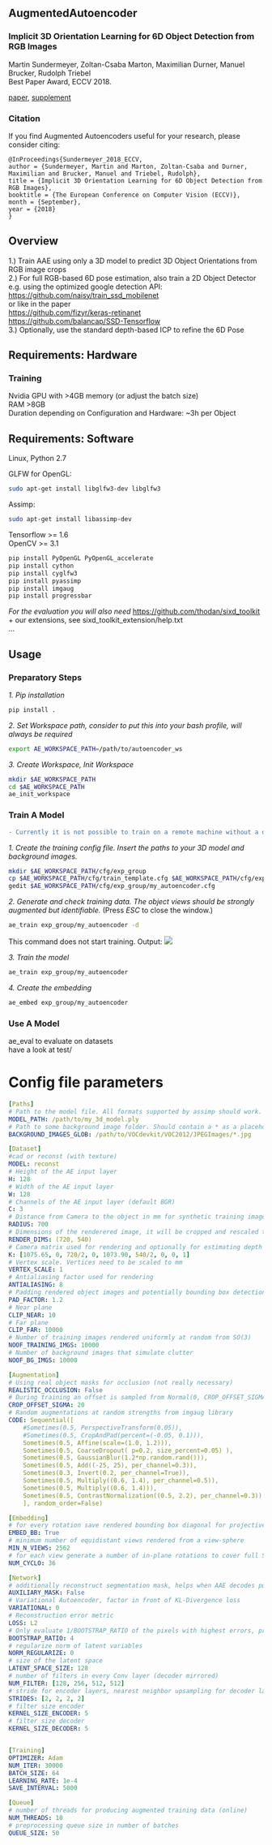 ## AugmentedAutoencoder  

### Implicit 3D Orientation Learning for 6D Object Detection from RGB Images   
Martin Sundermeyer, Zoltan-Csaba Marton, Maximilian Durner, Manuel Brucker, Rudolph Triebel  
Best Paper Award, ECCV 2018.    

[paper](http://openaccess.thecvf.com/content_ECCV_2018/papers/Martin_Sundermeyer_Implicit_3D_Orientation_ECCV_2018_paper.pdf), [supplement](https://static-content.springer.com/esm/chp%3A10.1007%2F978-3-030-01231-1_43/MediaObjects/474211_1_En_43_MOESM1_ESM.pdf)

### Citation
If you find Augmented Autoencoders useful for your research, please consider citing:  
```
@InProceedings{Sundermeyer_2018_ECCV,
author = {Sundermeyer, Martin and Marton, Zoltan-Csaba and Durner, Maximilian and Brucker, Manuel and Triebel, Rudolph},
title = {Implicit 3D Orientation Learning for 6D Object Detection from RGB Images},
booktitle = {The European Conference on Computer Vision (ECCV)},
month = {September},
year = {2018}
}
```

## Overview

1.) Train AAE using only a 3D model to predict 3D Object Orientations from RGB image crops \
2.) For full RGB-based 6D pose estimation, also train a 2D Object Detector \
    e.g. using the optimized google detection API: https://github.com/naisy/train_ssd_mobilenet  
    or like in the paper  
    https://github.com/fizyr/keras-retinanet  
    https://github.com/balancap/SSD-Tensorflow  
3.) Optionally, use the standard depth-based ICP to refine the 6D Pose

## Requirements: Hardware
### Training
Nvidia GPU with >4GB memory (or adjust the batch size)  
RAM >8GB  
Duration depending on Configuration and Hardware: ~3h per Object

## Requirements: Software

Linux, Python 2.7

GLFW for OpenGL: 
```bash
sudo apt-get install libglfw3-dev libglfw3  
```
Assimp: 
```bash
sudo apt-get install libassimp-dev  
```
Tensorflow >= 1.6  
OpenCV >= 3.1

```bash
pip install PyOpenGL PyOpenGL_accelerate  
pip install cython
pip install cyglfw3
pip install pyassimp
pip install imgaug
pip install progressbar
```

*For the evaluation you will also need*
https://github.com/thodan/sixd_toolkit + our extensions, see sixd_toolkit_extension/help.txt  
...


## Usage
### Preparatory Steps

*1. Pip installation*
```bash
pip install .
```

*2. Set Workspace path, consider to put this into your bash profile, will always be required*
```bash
export AE_WORKSPACE_PATH=/path/to/autoencoder_ws  
```

*3. Create Workspace, Init Workspace*
```bash
mkdir $AE_WORKSPACE_PATH
cd $AE_WORKSPACE_PATH
ae_init_workspace
```

### Train A Model
```diff
- Currently it is not possible to train on a remote machine without a display since glfw does not support headless rendering
```

*1. Create the training config file. Insert the paths to your 3D model and background images.*
```bash
mkdir $AE_WORKSPACE_PATH/cfg/exp_group
cp $AE_WORKSPACE_PATH/cfg/train_template.cfg $AE_WORKSPACE_PATH/cfg/exp_group/my_autoencoder.cfg
gedit $AE_WORKSPACE_PATH/cfg/exp_group/my_autoencoder.cfg
```

*2. Generate and check training data. The object views should be strongly augmented but identifiable.*
(Press *ESC* to close the window.)
```bash
ae_train exp_group/my_autoencoder -d
```
This command does not start training.
Output:
![](docs/training_images_29999.png)

*3. Train the model*
```bash
ae_train exp_group/my_autoencoder
```

*4. Create the embedding*
```bash
ae_embed exp_group/my_autoencoder
```

### Use A Model

ae_eval to evaluate on datasets  
have a look at test/ 


# Config file parameters
```yaml
[Paths]
# Path to the model file. All formats supported by assimp should work. Tested with ply files.
MODEL_PATH: /path/to/my_3d_model.ply
# Path to some background image folder. Should contain a * as a placeholder for the image name.
BACKGROUND_IMAGES_GLOB: /path/to/VOCdevkit/VOC2012/JPEGImages/*.jpg

[Dataset]
#cad or reconst (with texture)
MODEL: reconst
# Height of the AE input layer
H: 128
# Width of the AE input layer
W: 128
# Channels of the AE input layer (default BGR)
C: 3
# Distance from Camera to the object in mm for synthetic training images
RADIUS: 700
# Dimensions of the renderered image, it will be cropped and rescaled to H, W later.
RENDER_DIMS: (720, 540)
# Camera matrix used for rendering and optionally for estimating depth from RGB
K: [1075.65, 0, 720/2, 0, 1073.90, 540/2, 0, 0, 1]
# Vertex scale. Vertices need to be scaled to mm
VERTEX_SCALE: 1
# Antialiasing factor used for rendering
ANTIALIASING: 8
# Padding rendered object images and potentially bounding box detections 
PAD_FACTOR: 1.2
# Near plane
CLIP_NEAR: 10
# Far plane
CLIP_FAR: 10000
# Number of training images rendered uniformly at random from SO(3)
NOOF_TRAINING_IMGS: 10000
# Number of background images that simulate clutter
NOOF_BG_IMGS: 10000

[Augmentation]
# Using real object masks for occlusion (not really necessary)
REALISTIC_OCCLUSION: False
# During training an offset is sampled from Normal(0, CROP_OFFSET_SIGMA) and added to the ground truth crop.
CROP_OFFSET_SIGMA: 20
# Random augmentations at random strengths from imgaug library
CODE: Sequential([
    #Sometimes(0.5, PerspectiveTransform(0.05)),
    #Sometimes(0.5, CropAndPad(percent=(-0.05, 0.1))),
    Sometimes(0.5, Affine(scale=(1.0, 1.2))),
    Sometimes(0.5, CoarseDropout( p=0.2, size_percent=0.05) ),
    Sometimes(0.5, GaussianBlur(1.2*np.random.rand())),
    Sometimes(0.5, Add((-25, 25), per_channel=0.3)),
    Sometimes(0.3, Invert(0.2, per_channel=True)),
    Sometimes(0.5, Multiply((0.6, 1.4), per_channel=0.5)),
    Sometimes(0.5, Multiply((0.6, 1.4))),
    Sometimes(0.5, ContrastNormalization((0.5, 2.2), per_channel=0.3))
    ], random_order=False)

[Embedding]
# for every rotation save rendered bounding box diagonal for projective distance estimation
EMBED_BB: True
# minimum number of equidistant views rendered from a view-sphere
MIN_N_VIEWS: 2562
# for each view generate a number of in-plane rotations to cover full SO(3)
NUM_CYCLO: 36

[Network]
# additionally reconstruct segmentation mask, helps when AAE decodes pure blackness
AUXILIARY_MASK: False
# Variational Autoencoder, factor in front of KL-Divergence loss
VARIATIONAL: 0
# Reconstruction error metric
LOSS: L2
# Only evaluate 1/BOOTSTRAP_RATIO of the pixels with highest errors, produces sharper edges
BOOTSTRAP_RATIO: 4
# regularize norm of latent variables
NORM_REGULARIZE: 0
# size of the latent space
LATENT_SPACE_SIZE: 128
# number of filters in every Conv layer (decoder mirrored)
NUM_FILTER: [128, 256, 512, 512]
# stride for encoder layers, nearest neighbor upsampling for decoder layers
STRIDES: [2, 2, 2, 2]
# filter size encoder
KERNEL_SIZE_ENCODER: 5
# filter size decoder
KERNEL_SIZE_DECODER: 5


[Training]
OPTIMIZER: Adam
NUM_ITER: 30000
BATCH_SIZE: 64
LEARNING_RATE: 1e-4
SAVE_INTERVAL: 5000

[Queue]
# number of threads for producing augmented training data (online)
NUM_THREADS: 10
# preprocessing queue size in number of batches
QUEUE_SIZE: 50